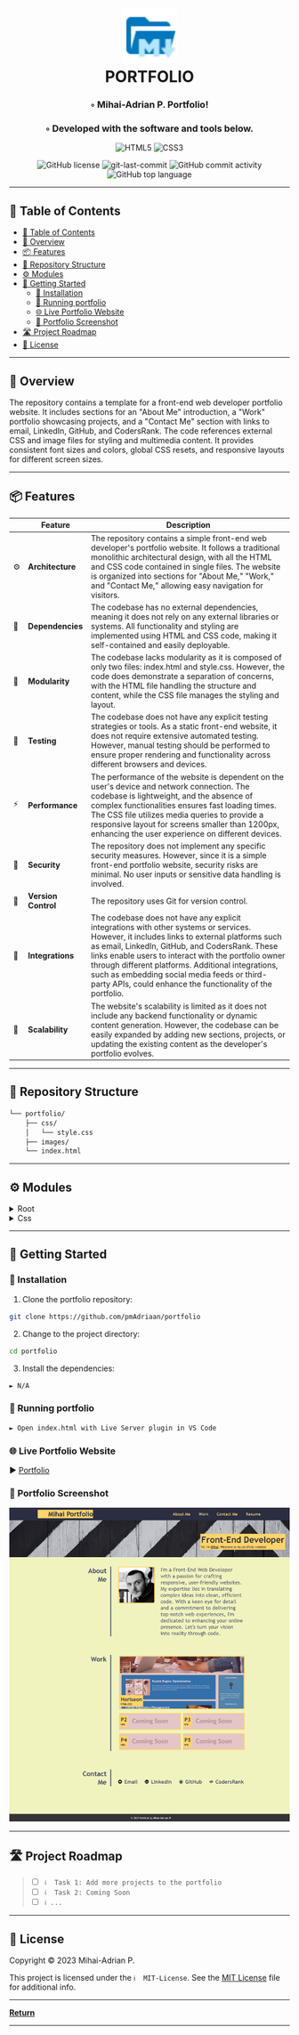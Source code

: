 <div align="center">
<h1 align="center">
<img src="https://raw.githubusercontent.com/PKief/vscode-material-icon-theme/ec559a9f6bfd399b82bb44393651661b08aaf7ba/icons/folder-markdown-open.svg" width="100" />
<br>PORTFOLIO</h1>
<h3>◦ Mihai-Adrian P. Portfolio!</h3>
<h3>◦ Developed with the software and tools below.</h3>

<p align="center">
<img src="https://img.shields.io/badge/HTML5-E34F26.svg?style=flat-square&logo=HTML5&logoColor=white" alt="HTML5" />
<img src="https://img.shields.io/badge/CSS3-1572B6?style=&logo=css3&logoColor=white" alt="CSS3" />
</p>
<img src="https://img.shields.io/github/license/pmAdriaan/portfolio?style=flat-square&color=5D6D7E" alt="GitHub license" />
<img src="https://img.shields.io/github/last-commit/pmAdriaan/portfolio?style=flat-square&color=5D6D7E" alt="git-last-commit" />
<img src="https://img.shields.io/github/commit-activity/m/pmAdriaan/portfolio?style=flat-square&color=5D6D7E" alt="GitHub commit activity" />
<img src="https://img.shields.io/github/languages/top/pmAdriaan/portfolio?style=flat-square&color=5D6D7E" alt="GitHub top language" />
</div>

---

## 📖 Table of Contents
- [📖 Table of Contents](#-table-of-contents)
- [📍 Overview](#-overview)
- [📦 Features](#-features)
- [📂 Repository Structure](#-repository-structure)
- [⚙️ Modules](#%EF%B8%8F-modules)
- [🚀 Getting Started](#-getting-started)
    - [🔧 Installation](#-installation)
    - [🤖 Running portfolio](#-running-portfolio)
    - [🌐 Live Portfolio Website](#-live-portfolio-website)
    - [📸 Portfolio Screenshot ](#-portfolio-screenshot)
- [🛣 Project Roadmap](#-project-roadmap)
- [📄 License](#-license)

---


## 📍 Overview

The repository contains a template for a front-end web developer portfolio website. It includes sections for an "About Me" introduction, a "Work" portfolio showcasing projects, and a "Contact Me" section with links to email, LinkedIn, GitHub, and CodersRank. The code references external CSS and image files for styling and multimedia content. It provides consistent font sizes and colors, global CSS resets, and responsive layouts for different screen sizes.

---

## 📦 Features

|    | Feature            | Description                                                                                                        |
|----|--------------------|--------------------------------------------------------------------------------------------------------------------|
| ⚙️ | **Architecture**   | The repository contains a simple front-end web developer's portfolio website. It follows a traditional monolithic architectural design, with all the HTML and CSS code contained in single files. The website is organized into sections for "About Me," "Work," and "Contact Me," allowing easy navigation for visitors.|
| 🔗 | **Dependencies**   | The codebase has no external dependencies, meaning it does not rely on any external libraries or systems. All functionality and styling are implemented using HTML and CSS code, making it self-contained and easily deployable.|
| 🧩 | **Modularity**     | The codebase lacks modularity as it is composed of only two files: index.html and style.css. However, the code does demonstrate a separation of concerns, with the HTML file handling the structure and content, while the CSS file manages the styling and layout.|
| 🧪 | **Testing**        | The codebase does not have any explicit testing strategies or tools. As a static front-end website, it does not require extensive automated testing. However, manual testing should be performed to ensure proper rendering and functionality across different browsers and devices.|
| ⚡️  | **Performance**    | The performance of the website is dependent on the user's device and network connection. The codebase is lightweight, and the absence of complex functionalities ensures fast loading times. The CSS file utilizes media queries to provide a responsive layout for screens smaller than 1200px, enhancing the user experience on different devices.|
| 🔐 | **Security**       | The repository does not implement any specific security measures. However, since it is a simple front-end portfolio website, security risks are minimal. No user inputs or sensitive data handling is involved.|
| 🔀 | **Version Control**| The repository uses Git for version control. |
| 🔌 | **Integrations**   | The codebase does not have any explicit integrations with other systems or services. However, it includes links to external platforms such as email, LinkedIn, GitHub, and CodersRank. These links enable users to interact with the portfolio owner through different platforms. Additional integrations, such as embedding social media feeds or third-party APIs, could enhance the functionality of the portfolio.|
| 📶 | **Scalability** | The website's scalability is limited as it does not include any backend functionality or dynamic content generation. However, the codebase can be easily expanded by adding new sections, projects, or updating the existing content as the developer's portfolio evolves. |


---


## 📂 Repository Structure

```sh
└── portfolio/
    ├── css/
    │   └── style.css
    ├── images/
    └── index.html

```

---


## ⚙️ Modules

<details closed><summary>Root</summary>

| File                                                                      | Summary                                                                                                                                                                                                                                                                                                                                                                                                                                               |
| ---                                                                       | ---                                                                                                                                                                                                                                                                                                                                                                                                                                                   |
| [index.html](https://github.com/pmAdriaan/portfolio/blob/main/index.html) | The code is an HTML file representing a front-end web developer's portfolio website. It includes meta information, a favicon, a stylesheet, a header with a logo and navigation menu, a hero banner introducing the developer, main content sections for "About Me," "Work," and "Contact Me," and a footer. The sections contain heading and paragraph elements, images, and links to projects and external sites (such as email, LinkedIn, GitHub, and CodersRank). Overall, the code creates a visually appealing and informative portfolio website. |

</details>

<details closed><summary>Css</summary>

| File                                                                        | Summary                                                                                                                                                                                                                                                                                                                                                                                                                           |
| ---                                                                         | ---                                                                                                                                                                                                                                                                                                                                                                                                                               |
| [style.css](https://github.com/pmAdriaan/portfolio/blob/main/css/style.css) | The code is a CSS file that defines the styling for a portfolio website. It includes custom CSS variables for font size, color management, and other global settings. The file also contains styles for the header, navigation menu, hero banner, page sections, work/portfolio projects, contact information, and footer. The CSS file utilizes media queries to adjust the layout and styles for screens smaller than 1200px. |

</details>

---

## 🚀 Getting Started

### 🔧 Installation

1. Clone the portfolio repository:
```sh
git clone https://github.com/pmAdriaan/portfolio
```

2. Change to the project directory:
```sh
cd portfolio
```

3. Install the dependencies:
```sh
► N/A
```

### 🤖 Running portfolio

```sh
► Open index.html with Live Server plugin in VS Code
```

### 🌐 Live Portfolio Website
► [Portfolio](https://pmadriaan.github.io/portfolio/)


### 📸 Portfolio Screenshot

![Portfolio Screenshot](./images/portfolio_screenshot.png?raw=true "Portfolio")

---


## 🛣 Project Roadmap

> - [ ] `ℹ️  Task 1: Add more projects to the portfolio`
> - [ ] `ℹ️  Task 2: Coming Soon`
> - [ ] `ℹ️ ...`


---

## 📄 License

Copyright © 2023 Mihai-Adrian P.

This project is licensed under the `ℹ️  MIT-License`. See the [MIT License](https://github.com/pmAdriaan/portfolio/blob/main/LICENSE) file for additional info.

---

[**Return**](#Top)

---

